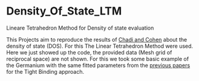# Density_Of_State_LTM
Lineare Tetrahedron Method for Density of state evaluation

This Projects aim to reproduce the results of  [Chadi and Cohen](https://doi.org/10.1016/0038-1098(75)90054-X) about the density of state (DOS). For this The Linear Tetrahedron Method were used. Here we just showed up the code, the provided data (Mesh grid of reciprocal space) are not shown. For this we took some basic example of the Germanium with the same fitted parameters from the [previous papers](https://doi.org/10.1016/0038-1098(75)90054-X) for the Tight Binding approach.
